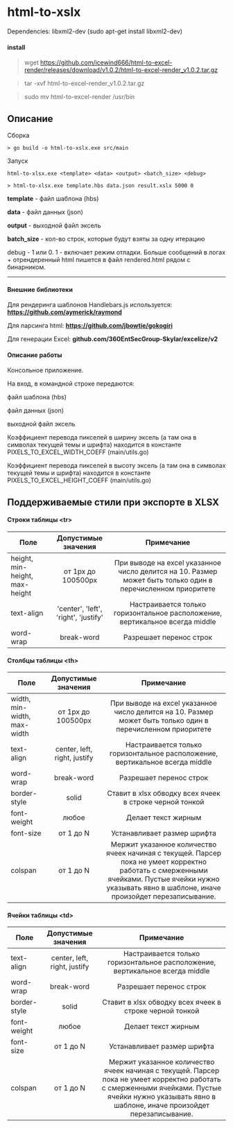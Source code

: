  # html-to-xslx
 
 Dependencies: 
 libxml2-dev
(sudo apt-get install libxml2-dev)
 
 #### install
 > wget https://github.com/icewind666/html-to-excel-render/releases/download/v1.0.2/html-to-excel-render_v1.0.2.tar.gz

 > tar -xvf html-to-excel-render_v1.0.2.tar.gz

 > sudo mv html-to-excel-render /usr/bin

 
## Описание 


Сборка

`> go build -o html-to-xslx.exe src/main`

Запуск

`html-to-xlsx.exe <template> <data> <output> <batch_size> <debug>`

`> html-to-xlsx.exe template.hbs data.json result.xslx 5000 0`

**template** - файл шаблона (hbs)

**data** - файл данных (json)

**output** - выходной файл эксель

**batch_size** - кол-во строк, которые будут взяты за одну итерацию

debug - 1 или 0. 1 - включает режим отладки. Больше сообщений в логах + отрендеренный html пишется в файл
 rendered.html рядом с бинарником.

----
#### Внешние библиотеки

Для рендеринга шаблонов Handlebars.js используется:
**https://github.com/aymerick/raymond**

 Для парсинга html:
 **https://github.com/jbowtie/gokogiri**
 
 Для генерации Excel:
 **github.com/360EntSecGroup-Skylar/excelize/v2**
 
 
 #### Описание работы
 Консольное приложение.
 
 На вход, в командной строке передаются:
 
  файл шаблона (hbs)
  
  файл данных (json)
  
  выходной файл эксель
  
  
 Коэффициент перевода пикселей в ширину эксель (а там она в символах текущей темы и шрифта)
 находится в константе PIXELS_TO_EXCEL_WIDTH_COEFF (main/utils.go)
 
 Коэффициент перевода пикселей в высоту эксель (а там она в символах текущей темы и шрифта)
 находится в константе PIXELS_TO_EXCEL_HEIGHT_COEFF (main/utils.go)
  
 
 
 
  ## Поддерживаемые стили при экспорте в XLSX
  #### Строки таблицы \<tr>
 | Поле             | Допустимые значения |         Примечание         |
 | ---------------- | :-----------------: | :-------------------------:|
 | height, min-height, max-height | от 1px до 100500px  | При выводе на excel указанное число делится на 10. Размер может быть только один в перечисленном приоритете |
 | text-align  | 'center', 'left', 'right', 'justify' | Настраивается только горизонтальное расположение, вертикальное всегда middle |
 | word-wrap   | break-word          | Разрешает перенос строк |
  #### Столбцы таблицы \<th>
 | Поле              | Допустимые значения |         Примечание         |
 | ----------------- | :-----------------: | :-------------------------:|
 | width, min-width, max-width | от 1px до 100500px  | При выводе на excel указанное число делится на 10. Размер может быть только один в перечисленном приоритете |
 | text-align  | center, left, right, justify | Настраивается только горизонтальное расположение, вертикальное всегда middle |
 | word-wrap   | break-word          | Разрешает перенос строк |
 | border-style| solid  | Ставит в xlsx обводку всех ячеек в строке черной тонкой |
 | font-weight   |  любое          | Делает текст жирным |
 | font-size   | от 1 до N          | Устанавливает размер шрифта |
 | colspan     |  от 1 до N          | Мержит указанное количество ячеек начиная с текущей. Парсер пока не умеет корректно работать с смерженными ячейками.  Пустые ячейки нужно указывать явно в шаблоне, иначе произойдет перезаписывание. |
  #### Ячейки таблицы \<td>
 | Поле             | Допустимые значения |         Примечание         |
 | ---------------- | :-----------------: | :-------------------------:|
 | text-align  | center, left, right, justify | Настраивается только горизонтальное расположение, вертикальное всегда middle |
 | word-wrap   | break-word          | Разрешает перенос строк |
 | border-style| solid  | Ставит в xlsx обводку всех ячеек в строке черной тонкой |
 | font-weight   |  любое          | Делает текст жирным |
 | font-size   | от 1 до N          | Устанавливает размер шрифта |
 | colspan     |  от 1 до N          | Мержит указанное количество ячеек начиная с текущей. Парсер пока не умеет корректно работать с смерженными ячейками.  Пустые ячейки нужно указывать явно в шаблоне, иначе произойдет перезаписывание. |



